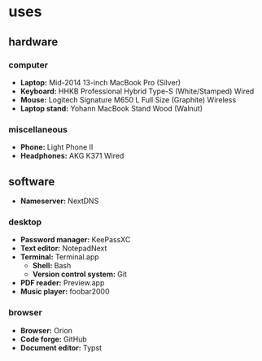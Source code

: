# uses

## hardware

### computer
- **Laptop:** Mid-2014 13-inch MacBook Pro (Silver)
- **Keyboard:** HHKB Professional Hybrid Type-S (White/Stamped) Wired
- **Mouse:** Logitech Signature M650 L Full Size (Graphite) Wireless
- **Laptop stand:** Yohann MacBook Stand Wood (Walnut)

### miscellaneous
- **Phone:** Light Phone II
- **Headphones:** AKG K371 Wired

## software
- **Nameserver:** NextDNS

### desktop
- **Password manager:** KeePassXC
- **Text editor:** NotepadNext
- **Terminal:** Terminal.app
  - **Shell:** Bash
  - **Version control system:** Git
- **PDF reader:** Preview.app
- **Music player:** foobar2000

### browser
- **Browser:** Orion
- **Code forge:** GitHub
- **Document editor:** Typst